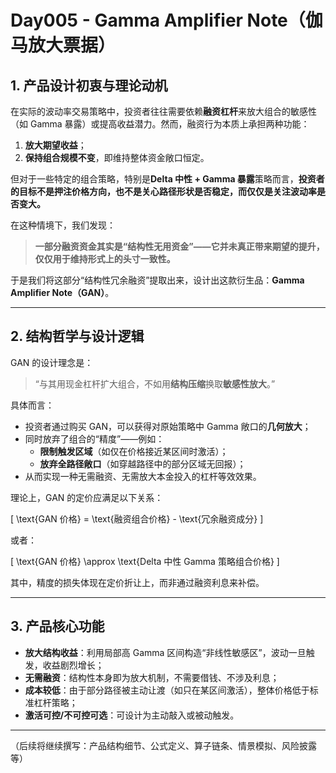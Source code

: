 # Day005 - Gamma Amplifier Note（伽马放大票据）

## 1. 产品设计初衷与理论动机

在实际的波动率交易策略中，投资者往往需要依赖**融资杠杆**来放大组合的敏感性（如 Gamma 暴露）或提高收益潜力。然而，融资行为本质上承担两种功能：

1. **放大期望收益**；
2. **保持组合规模不变**，即维持整体资金敞口恒定。

但对于一些特定的组合策略，特别是**Delta 中性 + Gamma 暴露**策略而言，**投资者的目标不是押注价格方向，也不是关心路径形状是否稳定，而仅仅是关注波动率是否变大。**

在这种情境下，我们发现：  
> **一部分融资资金其实是“结构性无用资金”——它并未真正带来期望的提升，仅仅用于维持形式上的头寸一致性。**

于是我们将这部分“结构性冗余融资”提取出来，设计出这款衍生品：**Gamma Amplifier Note（GAN）**。

---

## 2. 结构哲学与设计逻辑

GAN 的设计理念是：  
> “与其用现金杠杆扩大组合，不如用**结构压缩**换取**敏感性放大**。”

具体而言：

- 投资者通过购买 GAN，可以获得对原始策略中 Gamma 敞口的**几何放大**；
- 同时放弃了组合的“精度”——例如：
  - **限制触发区域**（如仅在价格接近某区间时激活）；
  - **放弃全路径敞口**（如穿越路径中的部分区域无回报）；
- 从而实现一种无需融资、无需放大本金投入的杠杆等效效果。

理论上，GAN 的定价应满足以下关系：

\[
\text{GAN 价格} = \text{融资组合价格} - \text{冗余融资成分}
\]

或者：

\[
\text{GAN 价格} \approx \text{Delta 中性 Gamma 策略组合价格}
\]

其中，精度的损失体现在定价折让上，而非通过融资利息来补偿。

---

## 3. 产品核心功能

- **放大结构收益**：利用局部高 Gamma 区间构造“非线性敏感区”，波动一旦触发，收益剧烈增长；
- **无需融资**：结构性本身即为放大机制，不需要借钱、不涉及利息；
- **成本较低**：由于部分路径被主动让渡（如只在某区间激活），整体价格低于标准杠杆策略；
- **激活可控/不可控可选**：可设计为主动敲入或被动触发。

---

（后续将继续撰写：产品结构细节、公式定义、算子链条、情景模拟、风险披露等）
